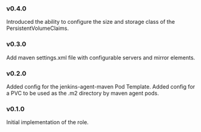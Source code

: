 
### v0.4.0

Introduced the ability to configure the size and storage class of the PersistentVolumeClaims.
 
### v0.3.0

Add maven settings.xml file with configurable servers and mirror elements.

### v0.2.0

Added config for the jenkins-agent-maven Pod Template.
Added config for a PVC to be used as the .m2 directory by maven agent pods.

### v0.1.0

Initial implementation of the role.
